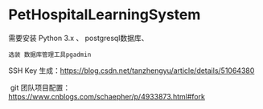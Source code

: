 # PetHospitalLearningSystem

需要安装 Python 3.x 、 postgresql数据库、 

    选装 数据库管理工具pgadmin
    
  SSH Key 生成：https://blog.csdn.net/tanzhengyu/article/details/51064380
  
  git 团队项目配置：https://www.cnblogs.com/schaepher/p/4933873.html#fork
  
